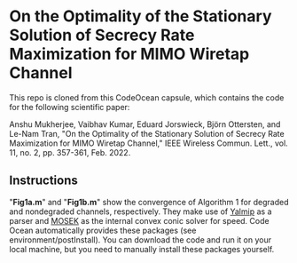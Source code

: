 # On the Optimality of the Stationary Solution of Secrecy Rate Maximization for MIMO Wiretap Channel

This repo is cloned from this CodeOcean capsule, which contains the code for the following scientific paper:

Anshu Mukherjee, Vaibhav Kumar, Eduard Jorswieck, Björn Ottersten, and Le-Nam Tran, "On the Optimality of the Stationary Solution of Secrecy Rate Maximization for MIMO Wiretap Channel," IEEE Wireless Commun. Lett., vol. 11, no. 2, pp. 357-361, Feb. 2022.

## Instructions
"**Fig1a.m**" and "**Fig1b.m**" show the convergence of Algorithm 1 for degraded and nondegraded channels, respectively. They make use of [Yalmip](https://yalmip.github.io/) as a parser and [MOSEK](https://www.mosek.com/) as the internal convex conic solver for speed. Code Ocean automatically provides these packages (see environment/postInstall). You can download the code and run it on your local machine, but you need to manually install these packages yourself.
